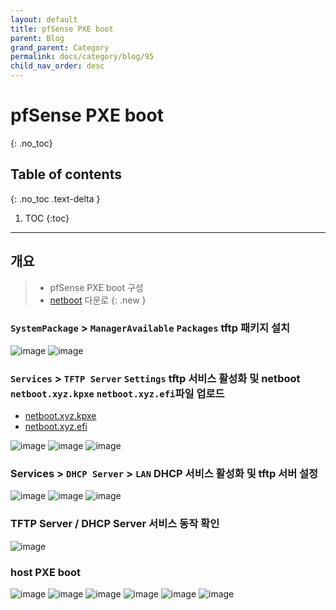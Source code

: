 ```yaml
---
layout: default
title: pfSense PXE boot
parent: Blog
grand_parent: Category
permalink: docs/category/blog/95
child_nav_order: desc
---
```

# pfSense PXE boot
{: .no_toc}

## Table of contents
{: .no_toc .text-delta }

1. TOC
{:toc}

---
## 개요

> - pfSense PXE boot 구성
> - [netboot](https://netboot.xyz/downloads/) 다운로
{: .new }

### `SystemPackage` > `ManagerAvailable` `Packages` tftp 패키지 설치

![image](https://github.com/heaths2/heaths2.github.io/assets/36792594/157470c6-3724-4a78-ba81-39c22e69e037)
![image](https://github.com/heaths2/heaths2.github.io/assets/36792594/cb62bca2-9245-4775-a4e6-b0e95154abb5)

### `Services` > `TFTP Server` `Settings` tftp 서비스 활성화 및 netboot `netboot.xyz.kpxe` `netboot.xyz.efi`파일 업로드
- [netboot.xyz.kpxe](https://boot.netboot.xyz/ipxe/netboot.xyz.kpxe)
- [netboot.xyz.efi](https://boot.netboot.xyz/ipxe/netboot.xyz.efi)

![image](https://github.com/heaths2/heaths2.github.io/assets/36792594/a6fd51c3-4f9d-46b5-bc94-01e4b2da9bad)
![image](https://github.com/heaths2/heaths2.github.io/assets/36792594/02e855bb-80b2-40ce-a422-00a1f651a489)
![image](https://github.com/heaths2/heaths2.github.io/assets/36792594/0793fe27-cb4f-461a-aacb-bc10d8de3c43)

### Services > `DHCP Server` > `LAN` DHCP 서비스 활성화 및 tftp 서버 설정

![image](https://github.com/heaths2/heaths2.github.io/assets/36792594/887ff399-6e28-4b59-a9f8-72df15106177)
![image](https://github.com/heaths2/heaths2.github.io/assets/36792594/91dfb7cc-e839-4554-ab51-11fa851c4cde)
![image](https://github.com/heaths2/heaths2.github.io/assets/36792594/a9649dd3-e7ce-4135-94e7-dfd63212e0a9)

### TFTP Server / DHCP Server 서비스 동작 확인

![image](https://github.com/heaths2/heaths2.github.io/assets/36792594/c5c520c1-f51f-4c6a-8a44-4ac95d580464)

### host PXE boot

![image](https://github.com/heaths2/heaths2.github.io/assets/36792594/c580bfb8-2360-451a-a534-6c64577bb846)
![image](https://github.com/heaths2/heaths2.github.io/assets/36792594/f913f3fe-e096-45b8-a7ac-b41b4bf3bc47)
![image](https://github.com/heaths2/heaths2.github.io/assets/36792594/60d7858e-4251-46d7-a54c-4f2ce1346d8d)
![image](https://github.com/heaths2/heaths2.github.io/assets/36792594/e5060e53-6ce9-4b22-97ef-6e573bb81bc2)
![image](https://github.com/heaths2/heaths2.github.io/assets/36792594/4ce1ffae-5057-4d73-9943-adca01440736)
![image](https://github.com/heaths2/heaths2.github.io/assets/36792594/3df2442f-d981-42cb-a2c0-6535d10ec204)
